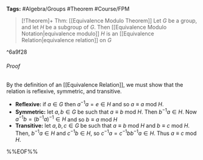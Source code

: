 **Tags:** #Algebra/Groups #Theorem #Course/FPM 

> [!Theorem]+ Thm: [[Equivalence Modulo Theorem]]
> Let $G$ be a group, and let $H$ be a subgroup of $G$. Then [[Equivalence Modulo Notation|equivalence modulo]] $H$ is an [[Equivalence Relation|equivalence relation]] on $G$

^6a9f28

###### Proof
By the definition of an [[Equivalence Relation]], we must show that the relation is reflexive, symmetric, and transitive.
- **Reflexive:** if $a \in G$ then $a^{-1}a=e\in H$ and so $a\equiv a \text{ mod } H$.
- **Symmetric:** let $a,b\in G$ be such that $a\equiv b\text{ mod } H$. Then $b^{-1}a\in H$. Now $a^{-1}b=(b^{-1}a)^{-1}\in H$ and so $b\equiv a \text{ mod } H$
- **Transitive:** let $a,b,c\in G$ be such that $a \equiv b \text{ mod } H$ and $b\equiv c\text{ mod } H$. Then, $b^{-1}a\in H$ and $c^{-1}b\in H$, so $c^{-1}a=c^{-1}bb^{-1}a\in H$. Thus $a\equiv c \text{ mod } H$.

%%EOF%%